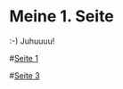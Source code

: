 # Meine 1. Seite
:-)
Juhuuuu!

#[Seite 1](https://juliaflaschar.github.io/page1.md)

#[Seite 3](https://juliaflaschar.github.io/page3.md)

